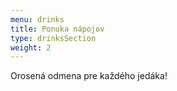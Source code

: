 ```yaml
---
menu: drinks
title: Ponuka nápojov
type: drinksSection
weight: 2
---
```

Orosená odmena pre každého jedáka!
